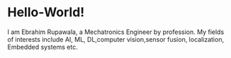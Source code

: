 # Hello-World!

I am Ebrahim Rupawala, a Mechatronics Engineer by profession. My fields of interests include AI, ML, DL,computer vision,sensor fusion, localization, Embedded systems etc.

